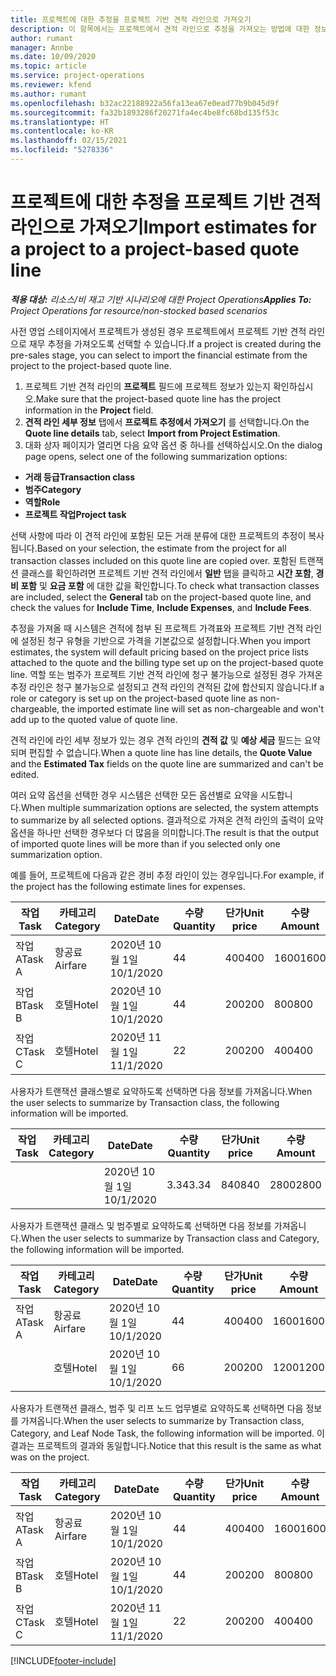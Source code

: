 ```yaml
---
title: 프로젝트에 대한 추정을 프로젝트 기반 견적 라인으로 가져오기
description: 이 항목에서는 프로젝트에서 견적 라인으로 추정을 가져오는 방법에 대한 정보를 제공합니다.
author: rumant
manager: Annbe
ms.date: 10/09/2020
ms.topic: article
ms.service: project-operations
ms.reviewer: kfend
ms.author: rumant
ms.openlocfilehash: b32ac22188922a56fa13ea67e0ead77b9b045d9f
ms.sourcegitcommit: fa32b1893286f20271fa4ec4be8fc68bd135f53c
ms.translationtype: HT
ms.contentlocale: ko-KR
ms.lasthandoff: 02/15/2021
ms.locfileid: "5278336"
---
```

# <a name="import-estimates-for-a-project-to-a-project-based-quote-line"></a><span data-ttu-id="8750f-103">프로젝트에 대한 추정을 프로젝트 기반 견적 라인으로 가져오기</span><span class="sxs-lookup"><span data-stu-id="8750f-103">Import estimates for a project to a project-based quote line</span></span>

<span data-ttu-id="8750f-104">_**적용 대상:** 리소스/비 재고 기반 시나리오에 대한 Project Operations_</span><span class="sxs-lookup"><span data-stu-id="8750f-104">_**Applies To:** Project Operations for resource/non-stocked based scenarios_</span></span>


<span data-ttu-id="8750f-105">사전 영업 스테이지에서 프로젝트가 생성된 경우 프로젝트에서 프로젝트 기반 견적 라인으로 재무 추정을 가져오도록 선택할 수 있습니다.</span><span class="sxs-lookup"><span data-stu-id="8750f-105">If a project is created during the pre-sales stage, you can select to import the financial estimate from the project to the project-based quote line.</span></span>

1. <span data-ttu-id="8750f-106">프로젝트 기반 견적 라인의 **프로젝트** 필드에 프로젝트 정보가 있는지 확인하십시오.</span><span class="sxs-lookup"><span data-stu-id="8750f-106">Make sure that the project-based quote line has the project information in the **Project** field.</span></span>
2. <span data-ttu-id="8750f-107">**견적 라인 세부 정보** 탭에서 **프로젝트 추정에서 가져오기** 를 선택합니다.</span><span class="sxs-lookup"><span data-stu-id="8750f-107">On the **Quote line details** tab, select **Import from Project Estimation**.</span></span>
3. <span data-ttu-id="8750f-108">대화 상자 페이지가 열리면 다음 요약 옵션 중 하나를 선택하십시오.</span><span class="sxs-lookup"><span data-stu-id="8750f-108">On the dialog page opens, select one of the following summarization options:</span></span>

  - <span data-ttu-id="8750f-109">**거래 등급**</span><span class="sxs-lookup"><span data-stu-id="8750f-109">**Transaction class**</span></span>
  - <span data-ttu-id="8750f-110">**범주**</span><span class="sxs-lookup"><span data-stu-id="8750f-110">**Category**</span></span>
  - <span data-ttu-id="8750f-111">**역할**</span><span class="sxs-lookup"><span data-stu-id="8750f-111">**Role**</span></span> 
  - <span data-ttu-id="8750f-112">**프로젝트 작업**</span><span class="sxs-lookup"><span data-stu-id="8750f-112">**Project task**</span></span>

<span data-ttu-id="8750f-113">선택 사항에 따라 이 견적 라인에 포함된 모든 거래 분류에 대한 프로젝트의 추정이 복사됩니다.</span><span class="sxs-lookup"><span data-stu-id="8750f-113">Based on your selection, the estimate from the project for all transaction classes included on this quote line are copied over.</span></span> <span data-ttu-id="8750f-114">포함된 트랜잭션 클래스를 확인하려면 프로젝트 기반 견적 라인에서 **일반** 탭을 클릭하고 **시간 포함**, **경비 포함** 및 **요금 포함** 에 대한 값을 확인합니다.</span><span class="sxs-lookup"><span data-stu-id="8750f-114">To check what transaction classes are included, select the **General** tab on the project-based quote line, and check the values for **Include Time**, **Include Expenses**, and **Include Fees**.</span></span>

<span data-ttu-id="8750f-115">추정을 가져올 때 시스템은 견적에 첨부 된 프로젝트 가격표와 프로젝트 기반 견적 라인에 설정된 청구 유형을 기반으로 가격을 기본값으로 설정합니다.</span><span class="sxs-lookup"><span data-stu-id="8750f-115">When you import estimates, the system will default pricing based on the project price lists attached to the quote and the billing type set up on the project-based quote line.</span></span> <span data-ttu-id="8750f-116">역할 또는 범주가 프로젝트 기반 견적 라인에 청구 불가능으로 설정된 경우 가져온 추정 라인은 청구 불가능으로 설정되고 견적 라인의 견적된 값에 합산되지 않습니다.</span><span class="sxs-lookup"><span data-stu-id="8750f-116">If a role or category is set up on the project-based quote line as non-chargeable, the imported estimate line will set as non-chargeable and won't add up to the quoted value of quote line.</span></span>

<span data-ttu-id="8750f-117">견적 라인에 라인 세부 정보가 있는 경우 견적 라인의 **견적 값** 및 **예상 세금** 필드는 요약되며 편집할 수 없습니다.</span><span class="sxs-lookup"><span data-stu-id="8750f-117">When a quote line has line details, the **Quote Value** and the **Estimated Tax** fields on the quote line are summarized and can't be edited.</span></span>

<span data-ttu-id="8750f-118">여러 요약 옵션을 선택한 경우 시스템은 선택한 모든 옵션별로 요약을 시도합니다.</span><span class="sxs-lookup"><span data-stu-id="8750f-118">When multiple summarization options are selected, the system attempts to summarize by all selected options.</span></span> <span data-ttu-id="8750f-119">결과적으로 가져온 견적 라인의 출력이 요약 옵션을 하나만 선택한 경우보다 더 많음을 의미합니다.</span><span class="sxs-lookup"><span data-stu-id="8750f-119">The result is that the output of imported quote lines will be more than if you selected only one summarization option.</span></span>

<span data-ttu-id="8750f-120">예를 들어, 프로젝트에 다음과 같은 경비 추정 라인이 있는 경우입니다.</span><span class="sxs-lookup"><span data-stu-id="8750f-120">For example, if the project has the following estimate lines for expenses.</span></span>

| <span data-ttu-id="8750f-121">작업</span><span class="sxs-lookup"><span data-stu-id="8750f-121">Task</span></span> | <span data-ttu-id="8750f-122">카테고리</span><span class="sxs-lookup"><span data-stu-id="8750f-122">Category</span></span> | <span data-ttu-id="8750f-123">Date</span><span class="sxs-lookup"><span data-stu-id="8750f-123">Date</span></span> | <span data-ttu-id="8750f-124">수량</span><span class="sxs-lookup"><span data-stu-id="8750f-124">Quantity</span></span> | <span data-ttu-id="8750f-125">단가</span><span class="sxs-lookup"><span data-stu-id="8750f-125">Unit price</span></span> | <span data-ttu-id="8750f-126">수량</span><span class="sxs-lookup"><span data-stu-id="8750f-126">Amount</span></span> |
| --- | --- | --- | --- | --- | --- |
| <span data-ttu-id="8750f-127">작업 A</span><span class="sxs-lookup"><span data-stu-id="8750f-127">Task A</span></span> | <span data-ttu-id="8750f-128">항공료</span><span class="sxs-lookup"><span data-stu-id="8750f-128">Airfare</span></span> | <span data-ttu-id="8750f-129">2020년 10월 1일</span><span class="sxs-lookup"><span data-stu-id="8750f-129">10/1/2020</span></span> | <span data-ttu-id="8750f-130">4</span><span class="sxs-lookup"><span data-stu-id="8750f-130">4</span></span> | <span data-ttu-id="8750f-131">400</span><span class="sxs-lookup"><span data-stu-id="8750f-131">400</span></span> | <span data-ttu-id="8750f-132">1600</span><span class="sxs-lookup"><span data-stu-id="8750f-132">1600</span></span> |
| <span data-ttu-id="8750f-133">작업 B</span><span class="sxs-lookup"><span data-stu-id="8750f-133">Task B</span></span> | <span data-ttu-id="8750f-134">호텔</span><span class="sxs-lookup"><span data-stu-id="8750f-134">Hotel</span></span> | <span data-ttu-id="8750f-135">2020년 10월 1일</span><span class="sxs-lookup"><span data-stu-id="8750f-135">10/1/2020</span></span> | <span data-ttu-id="8750f-136">4</span><span class="sxs-lookup"><span data-stu-id="8750f-136">4</span></span> | <span data-ttu-id="8750f-137">200</span><span class="sxs-lookup"><span data-stu-id="8750f-137">200</span></span> | <span data-ttu-id="8750f-138">800</span><span class="sxs-lookup"><span data-stu-id="8750f-138">800</span></span> |
| <span data-ttu-id="8750f-139">작업 C</span><span class="sxs-lookup"><span data-stu-id="8750f-139">Task C</span></span> | <span data-ttu-id="8750f-140">호텔</span><span class="sxs-lookup"><span data-stu-id="8750f-140">Hotel</span></span> | <span data-ttu-id="8750f-141">2020년 11월 1일</span><span class="sxs-lookup"><span data-stu-id="8750f-141">11/1/2020</span></span> | <span data-ttu-id="8750f-142">2</span><span class="sxs-lookup"><span data-stu-id="8750f-142">2</span></span> | <span data-ttu-id="8750f-143">200</span><span class="sxs-lookup"><span data-stu-id="8750f-143">200</span></span> | <span data-ttu-id="8750f-144">400</span><span class="sxs-lookup"><span data-stu-id="8750f-144">400</span></span> |

<span data-ttu-id="8750f-145">사용자가 트랜잭션 클래스별로 요약하도록 선택하면 다음 정보를 가져옵니다.</span><span class="sxs-lookup"><span data-stu-id="8750f-145">When the user selects to summarize by Transaction class, the following information will be imported.</span></span>

| <span data-ttu-id="8750f-146">작업</span><span class="sxs-lookup"><span data-stu-id="8750f-146">Task</span></span> | <span data-ttu-id="8750f-147">카테고리</span><span class="sxs-lookup"><span data-stu-id="8750f-147">Category</span></span> | <span data-ttu-id="8750f-148">Date</span><span class="sxs-lookup"><span data-stu-id="8750f-148">Date</span></span> | <span data-ttu-id="8750f-149">수량</span><span class="sxs-lookup"><span data-stu-id="8750f-149">Quantity</span></span> | <span data-ttu-id="8750f-150">단가</span><span class="sxs-lookup"><span data-stu-id="8750f-150">Unit price</span></span> | <span data-ttu-id="8750f-151">수량</span><span class="sxs-lookup"><span data-stu-id="8750f-151">Amount</span></span> |
| --- | --- | --- | --- | --- | --- |
| | | <span data-ttu-id="8750f-152">2020년 10월 1일</span><span class="sxs-lookup"><span data-stu-id="8750f-152">10/1/2020</span></span> | <span data-ttu-id="8750f-153">3.34</span><span class="sxs-lookup"><span data-stu-id="8750f-153">3.34</span></span> | <span data-ttu-id="8750f-154">840</span><span class="sxs-lookup"><span data-stu-id="8750f-154">840</span></span> | <span data-ttu-id="8750f-155">2800</span><span class="sxs-lookup"><span data-stu-id="8750f-155">2800</span></span> |

<span data-ttu-id="8750f-156">사용자가 트랜잭션 클래스 및 범주별로 요약하도록 선택하면 다음 정보를 가져옵니다.</span><span class="sxs-lookup"><span data-stu-id="8750f-156">When the user selects to summarize by Transaction class and Category, the following information will be imported.</span></span>

| <span data-ttu-id="8750f-157">작업</span><span class="sxs-lookup"><span data-stu-id="8750f-157">Task</span></span> | <span data-ttu-id="8750f-158">카테고리</span><span class="sxs-lookup"><span data-stu-id="8750f-158">Category</span></span> | <span data-ttu-id="8750f-159">Date</span><span class="sxs-lookup"><span data-stu-id="8750f-159">Date</span></span> | <span data-ttu-id="8750f-160">수량</span><span class="sxs-lookup"><span data-stu-id="8750f-160">Quantity</span></span> | <span data-ttu-id="8750f-161">단가</span><span class="sxs-lookup"><span data-stu-id="8750f-161">Unit price</span></span> | <span data-ttu-id="8750f-162">수량</span><span class="sxs-lookup"><span data-stu-id="8750f-162">Amount</span></span> |
| --- | --- | --- | --- | --- | --- |
| <span data-ttu-id="8750f-163">작업 A</span><span class="sxs-lookup"><span data-stu-id="8750f-163">Task A</span></span> | <span data-ttu-id="8750f-164">항공료</span><span class="sxs-lookup"><span data-stu-id="8750f-164">Airfare</span></span> | <span data-ttu-id="8750f-165">2020년 10월 1일</span><span class="sxs-lookup"><span data-stu-id="8750f-165">10/1/2020</span></span> | <span data-ttu-id="8750f-166">4</span><span class="sxs-lookup"><span data-stu-id="8750f-166">4</span></span> | <span data-ttu-id="8750f-167">400</span><span class="sxs-lookup"><span data-stu-id="8750f-167">400</span></span> | <span data-ttu-id="8750f-168">1600</span><span class="sxs-lookup"><span data-stu-id="8750f-168">1600</span></span> |
| | <span data-ttu-id="8750f-169">호텔</span><span class="sxs-lookup"><span data-stu-id="8750f-169">Hotel</span></span> | <span data-ttu-id="8750f-170">2020년 10월 1일</span><span class="sxs-lookup"><span data-stu-id="8750f-170">10/1/2020</span></span> | <span data-ttu-id="8750f-171">6</span><span class="sxs-lookup"><span data-stu-id="8750f-171">6</span></span> | <span data-ttu-id="8750f-172">200</span><span class="sxs-lookup"><span data-stu-id="8750f-172">200</span></span> | <span data-ttu-id="8750f-173">1200</span><span class="sxs-lookup"><span data-stu-id="8750f-173">1200</span></span> |

<span data-ttu-id="8750f-174">사용자가 트랜잭션 클래스, 범주 및 리프 노드 업무별로 요약하도록 선택하면 다음 정보를 가져옵니다.</span><span class="sxs-lookup"><span data-stu-id="8750f-174">When the user selects to summarize by Transaction class, Category, and Leaf Node Task, the following information will be imported.</span></span> <span data-ttu-id="8750f-175">이 결과는 프로젝트의 결과와 동일합니다.</span><span class="sxs-lookup"><span data-stu-id="8750f-175">Notice that this result is the same as what was on the project.</span></span>

| <span data-ttu-id="8750f-176">작업</span><span class="sxs-lookup"><span data-stu-id="8750f-176">Task</span></span> | <span data-ttu-id="8750f-177">카테고리</span><span class="sxs-lookup"><span data-stu-id="8750f-177">Category</span></span> | <span data-ttu-id="8750f-178">Date</span><span class="sxs-lookup"><span data-stu-id="8750f-178">Date</span></span> | <span data-ttu-id="8750f-179">수량</span><span class="sxs-lookup"><span data-stu-id="8750f-179">Quantity</span></span> | <span data-ttu-id="8750f-180">단가</span><span class="sxs-lookup"><span data-stu-id="8750f-180">Unit price</span></span> | <span data-ttu-id="8750f-181">수량</span><span class="sxs-lookup"><span data-stu-id="8750f-181">Amount</span></span> |
| --- | --- | --- | --- | --- | --- |
| <span data-ttu-id="8750f-182">작업 A</span><span class="sxs-lookup"><span data-stu-id="8750f-182">Task A</span></span> | <span data-ttu-id="8750f-183">항공료</span><span class="sxs-lookup"><span data-stu-id="8750f-183">Airfare</span></span> | <span data-ttu-id="8750f-184">2020년 10월 1일</span><span class="sxs-lookup"><span data-stu-id="8750f-184">10/1/2020</span></span> | <span data-ttu-id="8750f-185">4</span><span class="sxs-lookup"><span data-stu-id="8750f-185">4</span></span> | <span data-ttu-id="8750f-186">400</span><span class="sxs-lookup"><span data-stu-id="8750f-186">400</span></span> | <span data-ttu-id="8750f-187">1600</span><span class="sxs-lookup"><span data-stu-id="8750f-187">1600</span></span> |
| <span data-ttu-id="8750f-188">작업 B</span><span class="sxs-lookup"><span data-stu-id="8750f-188">Task B</span></span> | <span data-ttu-id="8750f-189">호텔</span><span class="sxs-lookup"><span data-stu-id="8750f-189">Hotel</span></span> | <span data-ttu-id="8750f-190">2020년 10월 1일</span><span class="sxs-lookup"><span data-stu-id="8750f-190">10/1/2020</span></span> | <span data-ttu-id="8750f-191">4</span><span class="sxs-lookup"><span data-stu-id="8750f-191">4</span></span> | <span data-ttu-id="8750f-192">200</span><span class="sxs-lookup"><span data-stu-id="8750f-192">200</span></span> | <span data-ttu-id="8750f-193">800</span><span class="sxs-lookup"><span data-stu-id="8750f-193">800</span></span> |
| <span data-ttu-id="8750f-194">작업 C</span><span class="sxs-lookup"><span data-stu-id="8750f-194">Task C</span></span> | <span data-ttu-id="8750f-195">호텔</span><span class="sxs-lookup"><span data-stu-id="8750f-195">Hotel</span></span> | <span data-ttu-id="8750f-196">2020년 11월 1일</span><span class="sxs-lookup"><span data-stu-id="8750f-196">11/1/2020</span></span> | <span data-ttu-id="8750f-197">2</span><span class="sxs-lookup"><span data-stu-id="8750f-197">2</span></span> | <span data-ttu-id="8750f-198">200</span><span class="sxs-lookup"><span data-stu-id="8750f-198">200</span></span> | <span data-ttu-id="8750f-199">400</span><span class="sxs-lookup"><span data-stu-id="8750f-199">400</span></span> |


[!INCLUDE[footer-include](../includes/footer-banner.md)]